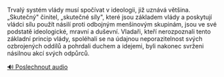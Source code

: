 
Trvalý systém vlády musí spočívat v ideologii, již uznává většina. „Skutečný" činitel, „skutečné síly", které jsou základem vlády a poskytují vládci sílu použít násilí proti odbojným menšinovým skupinám, jsou ve své podstatě ideologické, mravní a duševní. Vladaři, kteří nerozpoznali tento základní princip vlády, spoléhali se na údajnou neporazitelnost svých ozbrojených oddílů a pohrdali duchem a idejemi, byli nakonec svrženi násilnou akcí svých odpůrců.

[🔊 Poslechnout audio](/data/7-paragraphs/audio/chapter_39/para_014-Trval-systm-vldy-mus-spovat-v-ideologii-ji.mp3)
